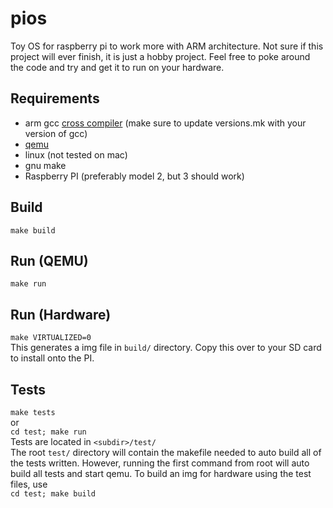 # pios
Toy OS for raspberry pi to work more with ARM architecture. Not sure if this project will ever finish, it is just a hobby project. Feel free to poke around the code and try and get it to run on your hardware.

## Requirements
- arm gcc [cross compiler](https://developer.arm.com/tools-and-software/open-source-software/developer-tools/gnu-toolchain/gnu-rm/downloads) (make sure to update versions.mk with your version of gcc)
- [qemu](https://www.qemu.org/)
- linux (not tested on mac)
- gnu make
- Raspberry PI (preferably model 2, but 3 should work)

## Build
```make build```  

## Run (QEMU)
```make run```  

## Run (Hardware)
```make VIRTUALIZED=0```  
This generates a img file in `build/` directory. Copy this over to your SD card to install onto the PI.

## Tests
```make tests```  
or  
```cd test; make run```  
Tests are located in `<subdir>/test/`  
The root `test/` directory will contain the makefile needed to auto build all of the tests written. However, running the first command from root will auto build all tests and start qemu.
To build an img for hardware using the test files, use  
```cd test; make build```
